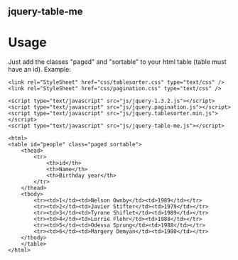 ## jquery-table-me

# Usage
Just add the classes "paged" and "sortable" to your html table (table must have an id). Example:

	<link rel="StyleSheet" href="css/tablesorter.css" type="text/css" />
	<link rel="StyleSheet" href="css/pagination.css" type="text/css" />

	<script type="text/javascript" src="js/jquery-1.3.2.js"></script>
	<script type="text/javascript" src="js/jquery.pagination.js"></script>
	<script type="text/javascript" src="js/jquery.tablesorter.min.js"></script>
	<script type="text/javascript" src="js/jquery-table-me.js"></script>

	<html>
	<table id="people" class="paged sortable">
		<thead>
			<tr>
				<th>id</th>
				<th>Name</th>
				<th>Birthday year</th>
			</tr>
		</thead>
		<tbody>
			<tr><td>1</td><td>Nelson Ownby</td><td>1989</td></tr>
			<tr><td>2</td><td>Javier Stifter</td><td>1979</td></tr>
			<tr><td>3</td><td>Tyrone Shiflet</td><td>1989</td></tr>
			<tr><td>4</td><td>Lorrie Flohr</td><td>1988</td></tr>
			<tr><td>5</td><td>Odessa Sprung</td><td>1988</td></tr>
			<tr><td>6</td><td>Margery Demyan</td><td>1980</td></tr>
		</tbody>
		</table>
	</html>
